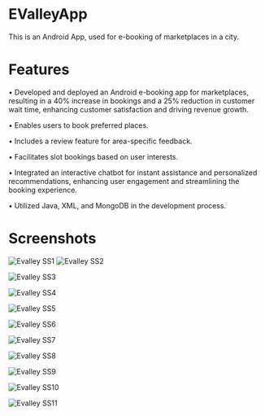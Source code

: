 # EValleyApp
This is an Android App, used for e-booking of marketplaces in a city.

# Features
• Developed and deployed an Android e-booking app for marketplaces, resulting in a 40% increase in bookings and a 25%
reduction in customer wait time, enhancing customer satisfaction and driving revenue growth.

• Enables users to book preferred places.

• Includes a review feature for area-specific feedback.

• Facilitates slot bookings based on user interests.

• Integrated an interactive chatbot for instant assistance and personalized recommendations, enhancing user engagement
and streamlining the booking experience.

• Utilized Java, XML, and MongoDB in the development process.

# Screenshots
![Evalley SS1](https://github.com/Ankitsahu1234/EvalleyApp/assets/84216771/df928ff1-16e6-4667-9d6f-3d3cdd3d28a2)
![Evalley SS2](https://github.com/Ankitsahu1234/EvalleyApp/assets/84216771/7f19adcd-7ee8-482a-bfa9-7ade29c0ceda)

![Evalley SS3](https://github.com/Ankitsahu1234/EvalleyApp/assets/84216771/c0747706-c03d-4f04-9f17-a90c62b8f7bd)

![Evalley SS4](https://github.com/Ankitsahu1234/EvalleyApp/assets/84216771/f19cb7d7-a119-4096-90bf-6f41e67c5da8)

![Evalley SS5](https://github.com/Ankitsahu1234/EvalleyApp/assets/84216771/2abac208-ba15-4491-86e9-222d4683ca61)

![Evalley SS6](https://github.com/Ankitsahu1234/EvalleyApp/assets/84216771/5ffbebf4-cf7d-4578-bd95-3f5d451531c9)

![Evalley SS7](https://github.com/Ankitsahu1234/EvalleyApp/assets/84216771/8cebc737-da77-4817-ba39-cf14f6128806)

![Evalley SS8](https://github.com/Ankitsahu1234/EvalleyApp/assets/84216771/ed928c03-ca56-498c-b8cc-93fa5521a29a)

![Evalley SS9](https://github.com/Ankitsahu1234/EvalleyApp/assets/84216771/a5c80ae5-fa95-449a-b200-9260914978ba)

![Evalley SS10](https://github.com/Ankitsahu1234/EvalleyApp/assets/84216771/10448c77-d530-488f-984f-745312098621)

![Evalley SS11](https://github.com/Ankitsahu1234/EvalleyApp/assets/84216771/26664167-6a6c-4308-b6f8-5e579ba36e17)







